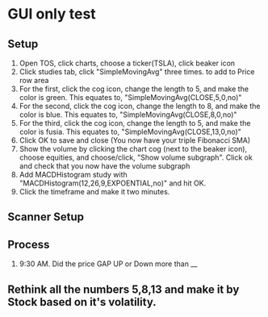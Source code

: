 # GUI only test

## Setup

1. Open TOS, click charts, choose a ticker(TSLA), click beaker icon
1. Click studies tab, click "SimpleMovingAvg" three times. to add to Price row area
1. For the first, click the cog icon, change the length to 5, and make the color is green. This equates to, "SimpleMovingAvg(CLOSE,5,0,no)"
1. For the second, click the cog icon, change the length to 8, and make the color is blue. This equates to, "SimpleMovingAvg(CLOSE,8,0,no)"
1. For the third, click the cog icon, change the length to 5, and make the color is fusia. This equates to, "SimpleMovingAvg(CLOSE,13,0,no)"
1. Click OK to save and close (You now have your triple Fibonacci SMA)
1. Show the volume by clicking the chart cog (next to the beaker icon), choose equities, and choose/click, "Show volume subgraph". Click ok and check that you now have the volume subgraph
1. Add MACDHistogram study with "MACDHistogram(12,26,9,EXPOENTIAL,no)" and hit OK. 
1. Click the timeframe and make it two minutes. 

## Scanner Setup


## Process
1. 9:30 AM.  Did the price GAP UP or Down more than __

## Rethink all the numbers 5,8,13 and make it by Stock based on it's volatility. 